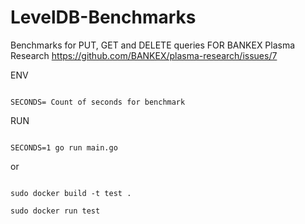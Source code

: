 # LevelDB-Benchmarks
Benchmarks for PUT, GET and DELETE queries
FOR BANKEX Plasma Research
https://github.com/BANKEX/plasma-research/issues/7


ENV
```

SECONDS= Count of seconds for benchmark

```

RUN
```

SECONDS=1 go run main.go
```

or
```

sudo docker build -t test .

sudo docker run test

```

